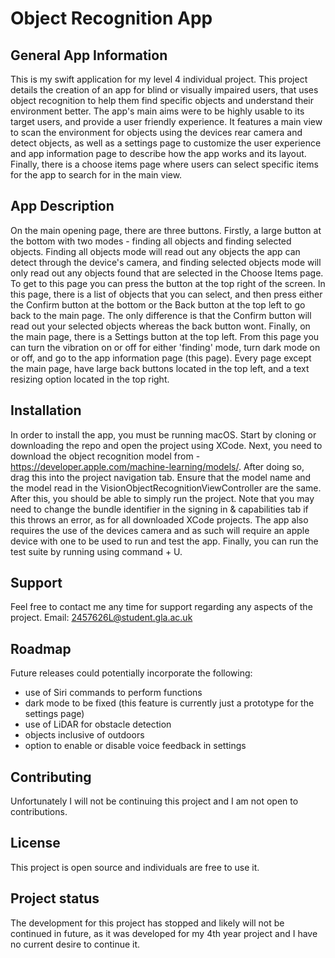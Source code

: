 
# Object Recognition App


## General App Information

This is my swift application for my level 4 individual project. This project details the creation of an app for blind or visually impaired users, that uses object recognition to help them find specific objects and understand their environment better. The app's main aims were to be highly usable to its target users, and provide a user friendly experience. It features a main view to scan the environment for objects using the devices rear camera and detect objects, as well as a settings page to customize the user experience and app information page to describe how the app works and its layout. Finally, there is a choose items page where users can select specific items for the app to search for in the main view. 

## App Description

On the main opening page, there are three buttons. Firstly, a large button at the bottom with two modes - finding all objects and finding selected objects. Finding all objects mode will read out any objects the app can detect through the device's camera, and finding selected objects mode will only read out any objects found that are selected in the Choose Items page. To get to this page you can press the button at the top right of the screen. In this page, there is a list of objects that you can select, and then press either the Confirm button at the bottom or the Back button at the top left to go back to the main page. The only difference is that the Confirm button will read out your selected objects whereas the back button wont. Finally, on the main page, there is a Settings button at the top left. From this page you can turn the vibration on or off for either 'finding' mode, turn dark mode on or off, and go to the app information page (this page). Every page except the main page, have large back buttons located in the top left, and a text resizing option located in the top right.


## Installation

In order to install the app, you must be running macOS. Start by cloning or downloading the repo and open the project using XCode. Next, you need to download the object recognition model from - https://developer.apple.com/machine-learning/models/. After doing so, drag this into the project navigation tab. Ensure that the model name and the model read in the VisionObjectRecognitionViewController are the same. After this, you should be able to simply run the project. Note that you may need to change the bundle identifier in the signing in & capabilities tab if this throws an error, as for all downloaded XCode projects. The app also requires the use of the devices camera and as such will require an apple device with one to be used to run and test the app. Finally, you can run the test suite by running using command + U.

## Support

Feel free to contact me any time for support regarding any aspects of the project.
Email: 2457626L@student.gla.ac.uk

## Roadmap

Future releases could potentially incorporate the following:
- use of Siri commands to perform functions
- dark mode to be fixed (this feature is currently just a prototype for the settings page)
- use of LiDAR for obstacle detection
- objects inclusive of outdoors 
- option to enable or disable voice feedback in settings


## Contributing

Unfortunately I will not be continuing this project and I am not open to contributions. 


## License

This project is open source and individuals are free to use it.


## Project status

The development for this project has stopped and likely will not be continued in future, as it was developed for my 4th year project and I have no current desire to continue it. 
